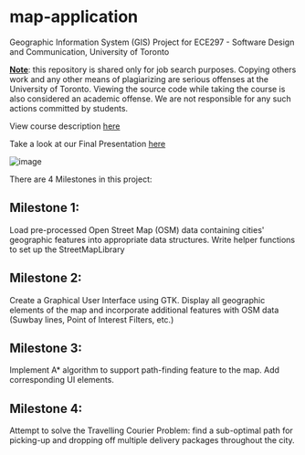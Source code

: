 # map-application
Geographic Information System (GIS) Project for ECE297 - Software Design and Communication, University of Toronto

<b><ins>Note</ins></b>: this repository is shared only for job search purposes. Copying others work and any other means of plagiarizing are serious offenses at the University of Toronto. Viewing the source code while taking the course is also considered an academic offense. We are not responsible for any such actions committed by students.

View course description [here](https://exams.skule.ca/exams/ECE297H1_20211_651622810357syllabus.pdf)

Take a look at our Final Presentation [here](https://docs.google.com/presentation/d/1JwBw1Ba6oGBfa2be1LEtnXdPn5XN4cSdRIS5KA9OF58/edit#slide=id.g23b65494bde_137_263)

![image](https://user-images.githubusercontent.com/108838237/235533905-75917550-a16a-4b74-bf5c-5350cc3a994e.png)

There are 4 Milestones in this project:

## Milestone 1: 
Load pre-processed Open Street Map (OSM) data containing cities' geographic features into appropriate data structures. Write helper functions to set up the StreetMapLibrary

## Milestone 2:
Create a Graphical User Interface using GTK. Display all geographic elements of the map and incorporate additional features with OSM data  (Suwbay lines, Point of Interest Filters, etc.)

## Milestone 3:
Implement A* algorithm to support path-finding feature to the map. Add corresponding UI elements.

## Milestone 4:
Attempt to solve the Travelling Courier Problem: find a sub-optimal path for picking-up and dropping off multiple delivery packages throughout the city.

